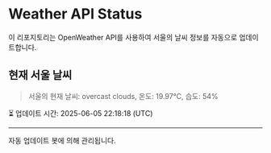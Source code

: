 
# Weather API Status

이 리포지토리는 OpenWeather API를 사용하여 서울의 날씨 정보를 자동으로 업데이트합니다.

## 현재 서울 날씨
> 서울의 현재 날씨: overcast clouds, 온도: 19.97°C, 습도: 54%

⏳ 업데이트 시간: 2025-06-05 22:18:18 (UTC)

---
자동 업데이트 봇에 의해 관리됩니다.
